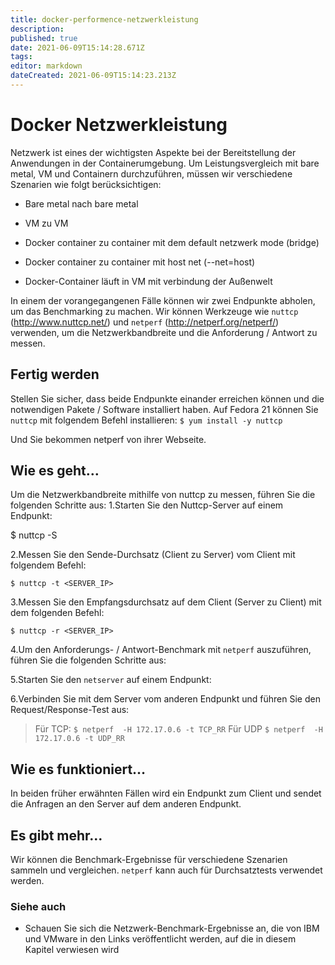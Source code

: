 ```yaml
---
title: docker-performence-netzwerkleistung
description: 
published: true
date: 2021-06-09T15:14:28.671Z
tags: 
editor: markdown
dateCreated: 2021-06-09T15:14:23.213Z
---
```


# Docker Netzwerkleistung

Netzwerk ist eines der wichtigsten Aspekte bei der Bereitstellung der Anwendungen in der Containerumgebung. Um Leistungsvergleich mit bare metal, VM und Containern durchzuführen, müssen wir verschiedene Szenarien wie folgt berücksichtigen:

* Bare metal nach bare metal

* VM zu VM

* Docker container zu container mit dem default netzwerk mode (bridge)

* Docker container zu container mit host net (--net=host)

* Docker-Container läuft in VM mit verbindung der Außenwelt

In einem der vorangegangenen Fälle können wir zwei Endpunkte abholen, um das Benchmarking zu machen. Wir können Werkzeuge wie `nuttcp` (http://www.nuttcp.net/) und `netperf` (http://netperf.org/netperf/) verwenden, um die Netzwerkbandbreite und die Anforderung / Antwort zu messen.

## Fertig werden

Stellen Sie sicher, dass beide Endpunkte einander erreichen können und die notwendigen Pakete / Software installiert haben. Auf Fedora 21 können Sie `nuttcp` mit folgendem Befehl installieren:
`$ yum install -y nuttcp`

Und Sie bekommen netperf von ihrer Webseite.

## Wie es geht…

Um die Netzwerkbandbreite mithilfe von nuttcp zu messen, führen Sie die folgenden Schritte aus:
1.Starten Sie den Nuttcp-Server auf einem Endpunkt:

$ nuttcp -S

2.Messen Sie den Sende-Durchsatz (Client zu Server) vom Client mit folgendem Befehl:

`$ nuttcp -t <SERVER_IP>`

3.Messen Sie den Empfangsdurchsatz auf dem Client (Server zu Client) mit dem folgenden Befehl:

`$ nuttcp -r <SERVER_IP>`

4.Um den Anforderungs- / Antwort-Benchmark mit `netperf` auszuführen, führen Sie die folgenden Schritte aus:

5.Starten Sie den `netserver` auf einem Endpunkt:

6.Verbinden Sie mit dem Server vom anderen Endpunkt und führen Sie den Request/Response-Test aus:

> Für TCP:
> `$ netperf  -H 172.17.0.6 -t TCP_RR`
>Für UDP
> `$ netperf  -H 172.17.0.6 -t UDP_RR`

## Wie es funktioniert…

In beiden früher erwähnten Fällen wird ein Endpunkt zum Client und sendet die Anfragen an den Server auf dem anderen Endpunkt.

## Es gibt mehr…

Wir können die Benchmark-Ergebnisse für verschiedene Szenarien sammeln und vergleichen. `netperf` kann auch für Durchsatztests verwendet werden.

### Siehe auch

* Schauen Sie sich die Netzwerk-Benchmark-Ergebnisse an, die von IBM und VMware in den Links veröffentlicht werden, auf die in diesem Kapitel verwiesen wird
